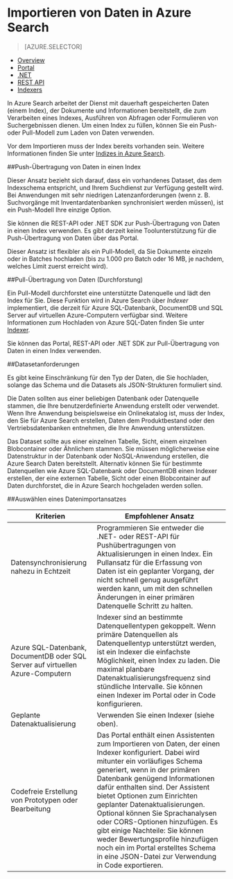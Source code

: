 <properties
	pageTitle="Datenimport in Azure Search | Microsoft Azure | Gehosteter Cloudsuchdienst"
	description="Hochladen von Daten in einen Index in Azure Search"
	services="search"
	documentationCenter=""
	authors="HeidiSteen"
	manager="mblythe"
	editor=""
    tags=""/>

<tags
	ms.service="search"
	ms.devlang="na"
	ms.workload="search"
	ms.topic="get-started-article"
	ms.tgt_pltfrm="na"
	ms.date="11/09/2015"
	ms.author="heidist"/>

# Importieren von Daten in Azure Search
> [AZURE.SELECTOR]
- [Overview](search-what-is-data-import.md)
- [Portal](search-import-data-portal.md)
- [.NET](search-import-data-dotnet.md)
- [REST API](search-import-data-rest-api.md)
- [Indexers](search-howto-connecting-azure-sql-database-to-azure-search-using-indexers-2015-02-28.md)

In Azure Search arbeitet der Dienst mit dauerhaft gespeicherten Daten (einem Index), der Dokumente und Informationen bereitstellt, die zum Verarbeiten eines Indexes, Ausführen von Abfragen oder Formulieren von Suchergebnissen dienen. Um einen Index zu füllen, können Sie ein Push- oder Pull-Modell zum Laden von Daten verwenden.

Vor dem Importieren muss der Index bereits vorhanden sein. Weitere Informationen finden Sie unter [Indizes in Azure Search](search-what-is-an-index.md).

##Push-Übertragung von Daten in einen Index

Dieser Ansatz bezieht sich darauf, dass ein vorhandenes Dataset, das dem Indexschema entspricht, und Ihrem Suchdienst zur Verfügung gestellt wird. Bei Anwendungen mit sehr niedrigen Latenzanforderungen (wenn z. B. Suchvorgänge mit Inventardatenbanken synchronisiert werden müssen), ist ein Push-Modell Ihre einzige Option.

Sie können die REST-API oder .NET SDK zur Push-Übertragung von Daten in einen Index verwenden. Es gibt derzeit keine Toolunterstützung für die Push-Übertragung von Daten über das Portal.

Dieser Ansatz ist flexibler als ein Pull-Modell, da Sie Dokumente einzeln oder in Batches hochladen (bis zu 1.000 pro Batch oder 16 MB, je nachdem, welches Limit zuerst erreicht wird).

##Pull-Übertragung von Daten (Durchforstung) 

Ein Pull-Modell durchforstet eine unterstützte Datenquelle und lädt den Index für Sie. Diese Funktion wird in Azure Search über *Indexer* implementiert, die derzeit für Azure SQL-Datenbank, DocumentDB und SQL Server auf virtuellen Azure-Computern verfügbar sind. Weitere Informationen zum Hochladen von Azure SQL-Daten finden Sie unter [Indexer](search-howto-connecting-azure-sql-database-to-azure-search-using-indexers-2015-02-28.md).

Sie können das Portal, REST-API oder .NET SDK zur Pull-Übertragung von Daten in einen Index verwenden.

##Datasetanforderungen

Es gibt keine Einschränkung für den Typ der Daten, die Sie hochladen, solange das Schema und die Datasets als JSON-Strukturen formuliert sind.

Die Daten sollten aus einer beliebigen Datenbank oder Datenquelle stammen, die Ihre benutzerdefinierte Anwendung erstellt oder verwendet. Wenn Ihre Anwendung beispielsweise ein Onlinekatalog ist, muss der Index, den Sie für Azure Search erstellen, Daten dem Produktbestand oder den Vertriebsdatenbanken entnehmen, die Ihre Anwendung unterstützen.

Das Dataset sollte aus einer einzelnen Tabelle, Sicht, einem einzelnen Blobcontainer oder Ähnlichem stammen. Sie müssen möglicherweise eine Datenstruktur in der Datenbank oder NoSQL-Anwendung erstellen, die Azure Search Daten bereitstellt. Alternativ können Sie für bestimmte Datenquellen wie Azure SQL-Datenbank oder DocumentDB einen Indexer erstellen, der eine externen Tabelle, Sicht oder einen Blobcontainer auf Daten durchforstet, die in Azure Search hochgeladen werden sollen.

##Auswählen eines Datenimportansatzes

|Kriterien|Empfohlener Ansatz|
|------------|---------------|
|Datensynchronisierung nahezu in Echtzeit|Programmieren Sie entweder die .NET- oder REST-API für Pushübertragungen von Aktualisierungen in einen Index. Ein Pullansatz für die Erfassung von Daten ist ein geplanter Vorgang, der nicht schnell genug ausgeführt werden kann, um mit den schnellen Änderungen in einer primären Datenquelle Schritt zu halten.|
|Azure SQL-Datenbank, DocumentDB oder SQL Server auf virtuellen Azure-Computern|Indexer sind an bestimmte Datenquellentypen gekoppelt. Wenn primäre Datenquellen als Datenquellentyp unterstützt werden, ist ein Indexer die einfachste Möglichkeit, einen Index zu laden. Die maximal planbare Datenaktualisierungsfrequenz sind stündliche Intervalle. Sie können einen Indexer im Portal oder in Code konfigurieren.|
|Geplante Datenaktualisierung|Verwenden Sie einen Indexer (siehe oben).|
|Codefreie Erstellung von Prototypen oder Bearbeitung|Das Portal enthält einen Assistenten zum Importieren von Daten, der einen Indexer konfiguriert. Dabei wird mitunter ein vorläufiges Schema generiert, wenn in der primären Datenbank genügend Informationen dafür enthalten sind. Der Assistent bietet Optionen zum Einrichten geplanter Datenaktualisierungen. Optional können Sie Sprachanalysen oder CORS-Optionen hinzufügen. Es gibt einige Nachteile: Sie können weder Bewertungsprofile hinzufügen noch ein im Portal erstelltes Schema in eine JSON-Datei zur Verwendung in Code exportieren.| 

<!---HONumber=Nov15_HO4-->